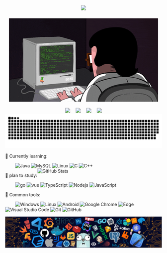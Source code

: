 <!-- [![Typing SVG](https://readme-typing-svg.herokuapp.com/?lines=Hi+there+👋,I+am+Liu+Sang;Glad+you+came+to+visit+my+GitHub+homepage&color=696969)](https://git.io/typing-svg) -->
<h1 align="center">
  <a href="https://sunguoqi.com/">
    <img src="https://readme-typing-svg.herokuapp.com/?lines=Hi+there+👋,I+am+Liu+Sang;Glad+you+came+to+visit+my+GitHub+homepage&center=true&size=27">
  </a>
</h1>

<div align="center" ><img order-radius="100px" src="https://github.com/lsy-73/Personal-picture-repository/blob/main/%E6%95%B2%E4%BB%A3%E7%A0%81%E5%8A%A8%E5%9B%BE.gif"/></div>
<br>
<!-- 个人资料徽标 -->
<div align="center">
  <a href="https://lsy-73.github.io/"><img src="https://img.shields.io/badge/website-%E4%B8%AA%E4%BA%BA%E7%BD%91%E7%AB%99-blue"></a>&emsp;
  <a href="https://www.youtube.com/channel/UCuiwsAkoHKZ86QoU-avGHhQ"><img src="https://img.shields.io/badge/youtube-%E6%B2%B9%E7%AE%A1-c32136"></a>&emsp;
  <a href="https://space.bilibili.com/442247696/"><img src="https://img.shields.io/badge/bilibili-B%E7%AB%99-ff69b4"></a>&emsp;
<!-- 访客数统计徽标 -->
  <img src="https://visitor-badge.glitch.me/badge?page_id=lsy-73" /></div>

<!-- 贪吃蛇代码贡献图 -->
<div align="center"><img src="https://github.com/lsy-73/Personal-picture-repository/blob/main/github-contribution-grid-snake.svg" /></div>

💪 Currently learning: 

&emsp;&emsp;
![Java](https://img.shields.io/badge/-java-yellow?style=flat-square&logo=java)
![MySQL](https://img.shields.io/badge/mysql-%2300f.svg?style=flat-square&logo=mysql&logoColor=white)
![Linux](https://img.shields.io/badge/-Linux-blue?style=flat&logo=Linux)
![C](https://img.shields.io/badge/c-%2300599C.svg?style=flat-square&logo=c&logoColor=white)
![C++](https://img.shields.io/badge/-C++-00599C?style=flat-square&logo=c)
<img align="right" width="400px" alt="GitHub Stats" src="https://github-readme-stats.vercel.app/api?username=lsy-73&count_private=true&show_icons=true" />


🌱 plan to study:

&emsp;&emsp;
![go](https://img.shields.io/badge/-go-00599C?style=flat-square&logo=go)
![vue](https://img.shields.io/badge/-vue.js-00599C?style=flat-square&logo=vue.js)
![TypeScript](https://img.shields.io/badge/typescript-%23007ACC.svg?style=flat-square&logo=typescript&logoColor=white)
![Nodejs](https://img.shields.io/badge/-Nodejs-c0ebd?style=flat-square&logo=Node.js)
![JavaScript](https://img.shields.io/badge/-JavaScript-oringe?style=flat-square&logo=javascript)


🧰 Common tools:

&emsp;&emsp; 
![Windows](https://img.shields.io/badge/Windows-0078D6?style=flat-square&logo=windows&logoColor=white)
![Linux](https://img.shields.io/badge/Linux-FCC624?style=style=flat-square&logo=linux&logoColor=black)
![Android](https://img.shields.io/badge/Android-3DDC84?style=flat-square&logo=android&logoColor=white)
![Google Chrome](https://img.shields.io/badge/Chrome-4285F4?style=flat-square&logo=GoogleChrome&logoColor=white)
![Edge](https://img.shields.io/badge/Edge-0078D7?style=flat-square&logo=Microsoft-edge&logoColor=white)
![Visual Studio Code](https://img.shields.io/badge/-Visual%20Studio%20Code-007ACC?style=flat-square&logo=Visual%20Studio%20Code&logoColor=fff)
![Git](https://img.shields.io/badge/-Git-FCC624?style=flat-square&logo=git)
![GitHub](https://img.shields.io/badge/-GitHub-pink?style=flat-square&logo=github)



<div align="center"><img src="https://github.com/lsy-73/Personal-picture-repository/blob/main/%E8%AF%AD%E8%A8%80%E9%95%BF%E5%9B%BE.png" /></div>



<!-- 近30天提交记录 -->
<!-- <div align="center"> <img src="https://activity-graph.herokuapp.com/graph?username=lsy-73&theme=xcode" /> </div> -->

